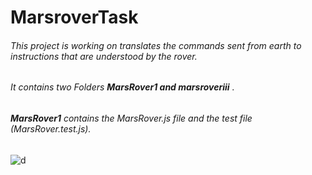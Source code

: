 # MarsroverTask

###### This project is working on translates the commands sent from earth to instructions that are understood by the rover.
###### It contains two Folders __MarsRover1 and marsroveriii__ .
###### **MarsRover1** contains the MarsRover.js file and the test file (MarsRover.test.js).
![d](https://user-images.githubusercontent.com/33006064/187456621-a957bddf-c57e-4577-bfa0-3115464192a6.PNG)
